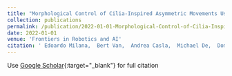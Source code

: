 ```yaml
---
title: "Morphological Control of Cilia-Inspired Asymmetric Movements Using Nonlinear Soft Inflatable Actuators"
collection: publications
permalink: /publication/2022-01-01-Morphological-Control-of-Cilia-Inspired-Asymmetric-Movements-Using-Nonlinear-Soft-Inflatable-Actuators
date: 2022-01-01
venue: 'Frontiers in Robotics and AI'
citation: ' Edoardo Milana,  Bert Van,  Andrea Casla,  Michael De,  Dominiek Reynaerts,  Benjamin Gorissen, &quot;Morphological Control of Cilia-Inspired Asymmetric Movements Using Nonlinear Soft Inflatable Actuators.&quot; Frontiers in Robotics and AI, 2022.'
---
```

Use [Google Scholar](https://scholar.google.com/scholar?q=Morphological+Control+of+Cilia+Inspired+Asymmetric+Movements+Using+Nonlinear+Soft+Inflatable+Actuators){:target="_blank"} for full citation